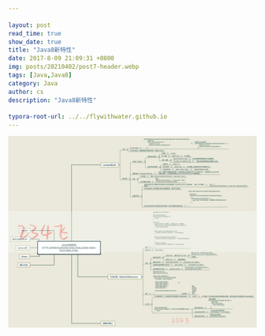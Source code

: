 ```yaml
---

layout: post
read_time: true
show_date: true
title: "Java8新特性"
date: 2017-8-09 21:09:31 +0800
img: posts/20210402/post7-header.webp
tags: [Java,Java8]
category: Java
author: cs
description: "Java8新特性"

typora-root-url: ../../flywithwater.github.io
---
```


![img](/assets/img/posts/Java/Java8新特性.jpg)